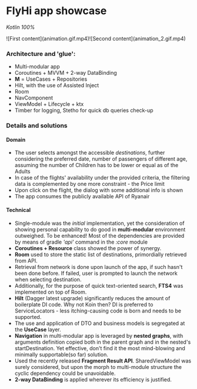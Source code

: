 # FlyHi app showcase
*Kotlin 100%*

<p>![First content](animation.gif.mp4)![Second content](animation_2.gif.mp4)</p>

### Architecture and 'glue':
* Multi-modular app
* Coroutines + MVVM + 2-way DataBinding
* <b>M</b> = UseCases + Repositories
* Hilt, with the use of Assisted Inject
* Room
* NavComponent
* ViewModel + Lifecycle + ktx
* Timber for logging, Stetho for quick db queries check-up

### Details and solutions
#### Domain
* The user selects amongst the accessible *destinations*, further considering the preferred date, number of passengers of different age, assuming the number of Children has to be lower or equal as of the Adults
* In case of the flights' availability under the provided criteria, the filtering data is complemented by one more constraint - the Price limit
* Upon click on the flight, the dialog with some additional info is shown
* The app consumes the publicly available API of Ryanair


#### Technical
* Single-module was the <i>initial</i> implementation, yet the consideration of showing personal capability to do good in <b>multi-modular</b> environment outweighed. To be enhanced! Most of the dependencies are provided by means of gradle <i>'api'</i> command in the <i>:core</i> module
* <b>Coroutines + Resource</b> class showed the power of synergy.
* <b>Room</b> used to store the static list of destinations, primordially retrieved from API.
* Retrieval from network is done upon launch of the app, if such hasn't been done before. If failed, user is prompted to launch the network when selecting destination.
* Additionally, for the purpose of quick text-oriented search, <b>FTS4</b> was implemented on top of Room.
* <b>Hilt</b> (Dagger latest upgrade) significantly reduces the amount of boilerplate DI code. Why not Koin then? DI is preferred to ServiceLocators - less itching-causing code is born and needs to be supported.
* The use and application of DTO and business models is segregated at the <b>UseCase</b> layer.
* <b>Navigation</b> in multi-modular app is leveraged by <b>nested graphs</b>, with arguments definition copied both in the parent graph and in the nested's startDestination. Yet effective, don't find it the most mind-blowing and minimally supportable(so far) solution.
* Used the recently released <b>Fragment Result API</b>. SharedViewModel was surely considered, but upon the morph to multi-module structure the cyclic dependency could be unavoidable.
* <b>2-way DataBinding</b> is applied wherever its efficiency is justified.